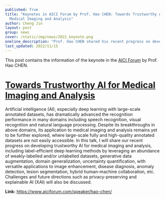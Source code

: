 ```yaml
---
published: True
title: "Keynotes in AICI Forum by Prof. Hao CHEN: Towards Trustworthy AI for
  Medical Imaging and Analysis"
author: Cheng Jin
layout: post
group: news
cover: /static/img/news/2022_keynote.png
oneline_description: "Prof. Hao CHEN shared his recent progress on developing trustworthy AI for medical imaging and analysis."
last_updated: 2022/11/15
---
```


This post contains the information of the keynote in the [AICI Forum](https://www.aiciforum.com/) by Prof. Hao CHEN.


# [Towards Trustworthy AI for Medical Imaging and Analysis](https://www.aiciforum.com/speaker/hao-chen/)

Artificial intelligence (AI), especially deep learning with large-scale annotated datasets, has dramatically advanced the recognition performance in many domains including speech recognition, visual recognition and natural language processing. Despite its breakthroughs in above domains, its application to medical imaging and analysis remains yet to be further explored, where large-scale fully and high-quality annotated datasets are not easily accessible. In this talk, I will share our recent progress on developing trustworthy AI for medical imaging and analysis, including label-efficient deep learning methods by leveraging an abundance of weakly-labelled and/or unlabelled datasets, generative data augmentation, domain generalization, uncertainty quantification, with versatile applications to image enhancement, disease diagnosis, anomaly detection, lesion segmentation, hybrid human-machine collaboration, etc. Challenges and future directions such as privacy-preserving and explainable AI (XAI) will also be discussed.

**Link:** <https://www.aiciforum.com/speaker/hao-chen/>